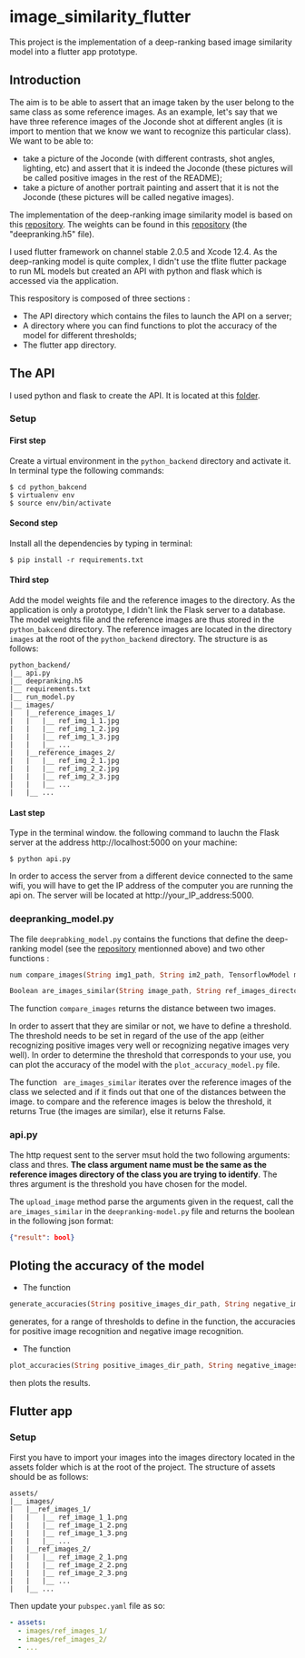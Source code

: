 # image_similarity_flutter

This project is the implementation of a deep-ranking based image similarity model into a flutter app prototype. 

## Introduction

The aim is to be able to assert that an image taken by the user belong to the same class as some reference images. 
As an example, let's say that we have three reference images of the Joconde shot at different angles (it is import to mention that we know we want to recognize this particular class). We want to be able to:

- take a picture of the Joconde (with different contrasts, shot angles, lighting, etc) and assert that it is indeed the Joconde (these pictures will be called positive images in the rest of the README);
- take a picture of another portrait painting and assert that it is not the Joconde (these pictures will be called negative images).

The implementation of the deep-ranking image similarity model is based on this [repository](https://github.com/akarshzingade/image-similarity-deep-ranking). The weights can be found in this [repository](https://github.com/USCDataScience/Image-Similarity-Deep-Ranking) (the "deepranking.h5" file).

I used flutter framework on channel stable 2.0.5 and Xcode 12.4. As the deep-ranking model is quite complex, I didn't use the tflite flutter package to run ML models but created an API with python and flask which is accessed via the application.

This respository is composed of three sections :
- The API directory which contains the files to launch the API on a server;
- A directory where you can find functions to plot the accuracy of the model for different thresholds;
- The flutter app directory.


## The API

I used python and flask to create the API. It is located at this [folder](). 

### Setup

#### First step
Create a virtual environment in the `python_backend` directory and activate it. In terminal type the following commands:
```console
$ cd python_bakcend
$ virtualenv env
$ source env/bin/activate
```

#### Second step
Install all the dependencies by typing in terminal:
```console
$ pip install -r requirements.txt
```

#### Third step
Add the model weights file and the reference images to the directory.
As the application is only a prototype, I didn't link the Flask server to a database. The model weights file and the reference images are thus stored in the `python_bakcend` directory. The reference images are located in the directory `images` at the root of the `python_backend` directory. The structure is as follows:

```
python_backend/
|__ api.py
|__ deepranking.h5
|__ requirements.txt
|__ run_model.py
|__ images/
|   |__reference_images_1/
|   |   |__ ref_img_1_1.jpg
|   |   |__ ref_img_1_2.jpg
|   |   |__ ref_img_1_3.jpg
|   |   |__ ...
|   |__reference_images_2/
|   |   |__ ref_img_2_1.jpg
|   |   |__ ref_img_2_2.jpg
|   |   |__ ref_img_2_3.jpg
|   |   |__ ...
|   |__ ...

```

#### Last step
Type in the terminal window. the following command to lauchn the Flask server at the address http://localhost:5000 on your machine:
```console
$ python api.py
```

In order to access the server from a different device connected to the same wifi, you will have to get the IP address of the computer you are running the api on. The server will be located at http://your_IP_address:5000.

### deepranking_model.py

The file `deeprabking_model.py` contains the functions that define the deep-ranking model (see the [repository]() mentionned above) and two other functions :
```dart
num compare_images(String img1_path, String im2_path, TensorflowModel model)
```
```dart
Boolean are_images_similar(String image_path, String ref_images_directory_path, TensorflowModel model, num threshold)
```

The function ```compare_images``` returns the distance between two images. 

In order to assert that they are similar or not, we have to define a threshold. The threshold needs to be set in regard of the use of the app (either recognizing positive images very well or recognizing negative images very well). In order to determine the threshold that corresponds to your use, you can plot the accuracy of the model with the `plot_accuracy_model.py` file.

The function ``` are_images_similar``` iterates over the reference images of the class we selected and if it finds out that one of the distances between the image. to compare and the reference images is below the threshold, it returns True (the images are similar), else it returns False.

### api.py

The http request sent to the server msut hold the two following arguments: class and thres.
**The class argument name must be the same as the reference images directory of the class you are trying to identify**.
The thres argument is the threshold you have chosen for the model.

The `upload_image` method parse the arguments given in the request, call the `are_images_similar` in the `deepranking-model.py` file and returns the boolean in the following json format:
```json
{"result": bool}
```


## Ploting the accuracy of the model

- The function 
```dart
generate_accuracies(String positive_images_dir_path, String negative_images_dir_path, String ref_images_dir_path TensorflowModel model)
```
generates, for a range of thresholds to define in the function, the accuracies for positive image recognition and negative image recognition.
- The function 
```dart
plot_accuracies(String positive_images_dir_path, String negative_images_dir_path, String ref_images_dir_path TensorflowModel model)
```
then plots the results.


## Flutter app

### Setup
First you have to import your images into the images directory located in the assets folder which is at the root of the project. The structure of assets should be as follows:
```
assets/
|__ images/
|   |__ref_images_1/
|   |   |__ ref_image_1_1.png
|   |   |__ ref_image_1_2.png
|   |   |__ ref_image_1_3.png
|   |   |__ ...
|   |__ref_images_2/
|   |   |__ ref_image_2_1.png
|   |   |__ ref_image_2_2.png
|   |   |__ ref_image_2_3.png
|   |   |__ ...
|   |__ ...
```

Then update your `pubspec.yaml` file as so: 
```yaml
- assets:
  - images/ref_images_1/
  - images/ref_images_2/
  - ...
```



